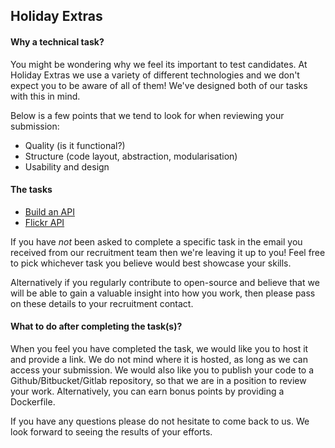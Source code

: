 ## Holiday Extras

#### Why a technical task?

You might be wondering why we feel its important to test candidates. At Holiday Extras we use a variety of different technologies and we don't expect you to be aware of all of them! We've designed both of our tasks with this in mind.

Below is a few points that we tend to look for when reviewing your submission:

- Quality (is it functional?)
- Structure (code layout, abstraction, modularisation)
- Usability and design

#### The tasks

- [Build an API](developer-API-task.md)
- [Flickr API](developer-flickr-task.md)

If you have _not_ been asked to complete a specific task in the email you received from our recruitment team then we're leaving it up to you! Feel free to pick whichever task you believe would best showcase your skills.

Alternatively if you regularly contribute to open-source and believe that we will be able to gain a valuable insight into how you work, then please pass on these details to your recruitment contact.

#### What to do after completing the task(s)?

When you feel you have completed the task, we would like you to host it and provide a link. We do not mind where it is hosted, as long as we can access your submission. We would also like you to publish your code to a Github/Bitbucket/Gitlab repository, so that we are in a position to review your work. Alternatively, you can earn bonus points by providing a Dockerfile.

If you have any questions please do not hesitate to come back to us. We look forward to seeing the results of your efforts.
